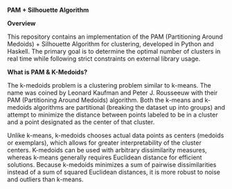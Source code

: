 **PAM + Silhouette Algorithm**

**Overview**

This repository contains an implementation of the PAM (Partitioning Around Medoids) + Silhouette Algorithm for clustering, developed in Python and Haskell. The primary goal is to determine the optimal number of clusters in real time while following strict constraints on external library usage.


**What is PAM & K-Medoids?**

The k-medoids problem is a clustering problem similar to k-means. The name was coined by Leonard Kaufman and Peter J. Rousseeuw with their PAM (Partitioning Around Medoids) algorithm. Both the k-means and k-medoids algorithms are partitional (breaking the dataset up into groups) and attempt to minimize the distance between points labeled to be in a cluster and a point designated as the center of that cluster.

Unlike k-means, k-medoids chooses actual data points as centers (medoids or exemplars), which allows for greater interpretability of the cluster centers. K-medoids can be used with arbitrary dissimilarity measures, whereas k-means generally requires Euclidean distance for efficient solutions. Because k-medoids minimizes a sum of pairwise dissimilarities instead of a sum of squared Euclidean distances, it is more robust to noise and outliers than k-means.
